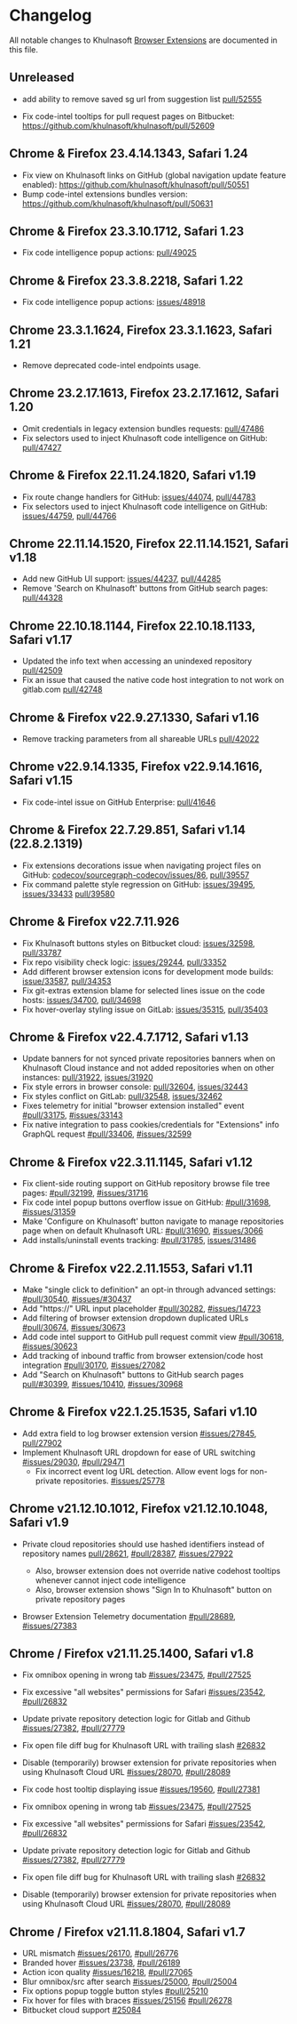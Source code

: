 <!--
###################################### READ ME ###########################################
### This changelog should always be read on `main` branch. Its contents on version   ###
### branches do not necessarily reflect the changes that have gone into that branch.   ###
##########################################################################################
-->

# Changelog

All notable changes to Khulnasoft [Browser Extensions](./README.md) are documented in this file.

<!-- START CHANGELOG -->

## Unreleased

- add ability to remove saved sg url from suggestion list [pull/52555](https://github.com/khulnasoft/khulnasoft/pull/52555)

- Fix code-intel tooltips for pull request pages on Bitbucket: https://github.com/khulnasoft/khulnasoft/pull/52609

## Chrome & Firefox 23.4.14.1343, Safari 1.24

- Fix view on Khulnasoft links on GitHub (global navigation update feature enabled): https://github.com/khulnasoft/khulnasoft/pull/50551
- Bump code-intel extensions bundles version: https://github.com/khulnasoft/khulnasoft/pull/50631

## Chrome & Firefox 23.3.10.1712, Safari 1.23

- Fix code intelligence popup actions: [pull/49025](https://github.com/khulnasoft/khulnasoft/pull/49025)

## Chrome & Firefox 23.3.8.2218, Safari 1.22

- Fix code intelligence popup actions: [issues/48918](https://github.com/khulnasoft/khulnasoft/issues/48918)

## Chrome 23.3.1.1624, Firefox 23.3.1.1623, Safari 1.21

- Remove deprecated code-intel endpoints usage.

## Chrome 23.2.17.1613, Firefox 23.2.17.1612, Safari 1.20

- Omit credentials in legacy extension bundles requests: [pull/47486](https://github.com/khulnasoft/khulnasoft/pull/47486)
- Fix selectors used to inject Khulnasoft code intelligence on GitHub: [pull/47427](https://github.com/khulnasoft/khulnasoft/pull/47427)

## Chrome & Firefox 22.11.24.1820, Safari v1.19

- Fix route change handlers for GitHub: [issues/44074](https://github.com/khulnasoft/khulnasoft/issues/44074), [pull/44783](https://github.com/khulnasoft/khulnasoft/pull/44783)
- Fix selectors used to inject Khulnasoft code intelligence on GitHub: [issues/44759](https://github.com/khulnasoft/khulnasoft/issues/44759), [pull/44766](https://github.com/khulnasoft/khulnasoft/pull/44766)

## Chrome 22.11.14.1520, Firefox 22.11.14.1521, Safari v1.18

- Add new GitHub UI support: [issues/44237](https://github.com/khulnasoft/khulnasoft/issues/44237), [pull/44285](https://github.com/khulnasoft/khulnasoft/pull/44285)
- Remove 'Search on Khulnasoft' buttons from GitHub search pages: [pull/44328](https://github.com/khulnasoft/khulnasoft/pull/44328)

## Chrome 22.10.18.1144, Firefox 22.10.18.1133, Safari v1.17

- Updated the info text when accessing an unindexed repository [pull/42509](https://github.com/khulnasoft/khulnasoft/pull/42509)
- Fix an issue that caused the native code host integration to not work on gitlab.com [pull/42748](https://github.com/khulnasoft/khulnasoft/pull/42748)

## Chrome & Firefox v22.9.27.1330, Safari v1.16

- Remove tracking parameters from all shareable URLs [pull/42022](https://github.com/khulnasoft/khulnasoft/pull/42022)

## Chrome v22.9.14.1335, Firefox v22.9.14.1616, Safari v1.15

- Fix code-intel issue on GitHub Enterprise: [pull/41646](https://github.com/khulnasoft/khulnasoft/pull/41646)

## Chrome & Firefox 22.7.29.851, Safari v1.14 (22.8.2.1319)

- Fix extensions decorations issue when navigating project files on GitHub: [codecov/sourcegraph-codecov/issues/86](https://github.com/codecov/sourcegraph-codecov/issues/86), [pull/39557](https://github.com/khulnasoft/khulnasoft/pull/39557)
- Fix command palette style regression on GitHub: [issues/39495](https://github.com/khulnasoft/khulnasoft/issues/39495), [issues/33433](https://github.com/khulnasoft/khulnasoft/issues/33433) [pull/39580](https://github.com/khulnasoft/khulnasoft/pull/39580)

## Chrome & Firefox v22.7.11.926

- Fix Khulnasoft buttons styles on Bitbucket cloud: [issues/32598](https://github.com/khulnasoft/khulnasoft/issues/32598), [pull/33787](https://github.com/khulnasoft/khulnasoft/pull/33787)
- Fix repo visibility check logic: [issues/29244](https://github.com/khulnasoft/khulnasoft/issues/29244), [pull/33352](https://github.com/khulnasoft/khulnasoft/pull/33352)
- Add different browser extension icons for development mode builds: [issue/33587](https://github.com/khulnasoft/khulnasoft/issues/33587), [pull/34353](https://github.com/khulnasoft/khulnasoft/pull/34353)
- Fix git-extras extension blame for selected lines issue on the code hosts: [issues/34700](https://github.com/khulnasoft/khulnasoft/issues/34700), [pull/34698](https://github.com/khulnasoft/khulnasoft/pull/34698)
- Fix hover-overlay styling issue on GitLab: [issues/35315](https://github.com/khulnasoft/khulnasoft/issues/35315), [pull/35403](https://github.com/khulnasoft/khulnasoft/pull/35403)

## Chrome & Firefox v22.4.7.1712, Safari v1.13

- Update banners for not synced private repositories banners when on Khulnasoft Cloud instance and not added repositories when on other instances: [pull/31922](https://github.com/khulnasoft/khulnasoft/pull/31922), [issues/31920](https://github.com/khulnasoft/khulnasoft/issues/31920)
- Fix style errors in browser console: [pull/32604](https://github.com/khulnasoft/khulnasoft/pull/32604), [issues/32443](https://github.com/khulnasoft/khulnasoft/issues/32443)
- Fix styles conflict on GitLab: [pull/32548](https://github.com/khulnasoft/khulnasoft/pull/32548), [issues/32462](https://github.com/khulnasoft/khulnasoft/issues/32462)
- Fixes telemetry for initial "browser extension installed" event [#pull/33175](https://github.com/khulnasoft/khulnasoft/pull/33175), [#issues/33143](https://github.com/khulnasoft/khulnasoft/issues/33143)
- Fix native integration to pass cookies/credentials for "Extensions" info GraphQL request [#pull/33406](https://github.com/khulnasoft/khulnasoft/pull/33406), [#issues/32599](https://github.com/khulnasoft/khulnasoft/issues/32599)

## Chrome & Firefox v22.3.11.1145, Safari v1.12

- Fix client-side routing support on GitHub repository browse file tree pages: [#pull/32199](https://github.com/khulnasoft/khulnasoft/pull/32199), [#issues/31716](https://github.com/khulnasoft/khulnasoft/issues/31716)
- Fix code intel popup buttons overflow issue on GitHub: [#pull/31698](https://github.com/khulnasoft/khulnasoft/pull/31698), [#issues/31359](https://github.com/khulnasoft/khulnasoft/issues/31359)
- Make 'Configure on Khulnasoft' button navigate to manage repositories page when on default Khulnasoft URL: [#pull/31690](https://github.com/khulnasoft/khulnasoft/pull/31690), [#issues/3066](https://github.com/khulnasoft/khulnasoft/issues/3066)
- Add installs/uninstall events tracking: [#pull/31785](https://github.com/khulnasoft/khulnasoft/pull/31785), [issues/31486](https://github.com/khulnasoft/khulnasoft/issues/31486)

## Chrome & Firefox v22.2.11.1553, Safari v1.11

- Make "single click to definition" an opt-in through advanced settings: [#pull/30540](https://github.com/khulnasoft/khulnasoft/pull/30540), [#issues/#30437](https://github.com/khulnasoft/khulnasoft/issues/30437)
- Add "https://" URL input placeholder [#pull/30282](https://github.com/khulnasoft/khulnasoft/pull/30282), [#issues/14723](https://github.com/khulnasoft/khulnasoft/issues/14723)
- Add filtering of browser extension dropdown duplicated URLs [#pull/30674](https://github.com/khulnasoft/khulnasoft/pull/30674), [#issues/30673](https://github.com/khulnasoft/khulnasoft/issues/30673)
- Add code intel support to GitHub pull request commit view [#pull/30618](https://github.com/khulnasoft/khulnasoft/pull/30618), [#issues/30623](https://github.com/khulnasoft/khulnasoft/issues/30623)
- Add tracking of inbound traffic from browser extension/code host integration [#pull/30170](https://github.com/khulnasoft/khulnasoft/pull/30170), [#issues/27082](https://github.com/khulnasoft/khulnasoft/issues/27082)
- Add "Search on Khulnasoft" buttons to GitHub search pages [pull/#30399](https://github.com/khulnasoft/khulnasoft/pull/30399), [#issues/10410](https://github.com/khulnasoft/khulnasoft/issues/10410), [#issues/30968](https://github.com/khulnasoft/khulnasoft/issues/30968)

## Chrome & Firefox v22.1.25.1535, Safari v1.10

- Add extra field to log browser extension version [#issues/27845](https://github.com/khulnasoft/khulnasoft/issues/27845), [pull/27902](https://github.com/khulnasoft/khulnasoft/pull/27902)
- Implement Khulnasoft URL dropdown for ease of URL switching [#issues/29030](https://github.com/khulnasoft/khulnasoft/issues/29030), [#pull/29471](https://github.com/khulnasoft/khulnasoft/pull/29471)
  - Fix incorrect event log URL detection. Allow event logs for non-private repositories. [#issues/25778](https://github.com/khulnasoft/khulnasoft/issues/25778)

## Chrome v21.12.10.1012, Firefox v21.12.10.1048, Safari v1.9

- Private cloud repositories should use hashed identifiers instead of repository names [pull/28621](https://github.com/khulnasoft/khulnasoft/pull/28621), [#pull/28387](https://github.com/khulnasoft/khulnasoft/pull/28387), [#issues/27922](https://github.com/khulnasoft/khulnasoft/issues/27922)

  - Also, browser extension does not override native codehost tooltips whenever cannot inject code intelligence
  - Also, browser extension shows "Sign In to Khulnasoft" button on private repository pages

- Browser Extension Telemetry documentation [#pull/28689](https://github.com/khulnasoft/khulnasoft/pull/28689), [#issues/27383](https://github.com/khulnasoft/khulnasoft/issues/27383)

## Chrome / Firefox v21.11.25.1400, Safari v1.8

- Fix omnibox opening in wrong tab [#issues/23475](https://github.com/khulnasoft/khulnasoft/issues/23475), [#pull/27525](https://github.com/khulnasoft/khulnasoft/pull/27525)
- Fix excessive "all websites" permissions for Safari [#issues/23542](https://github.com/khulnasoft/khulnasoft/issues/23542), [#pull/26832](https://github.com/khulnasoft/khulnasoft/pull/26832)
- Update private repository detection logic for Gitlab and Github [#issues/27382](https://github.com/khulnasoft/khulnasoft/issues/27382), [#pull/27779](https://github.com/khulnasoft/khulnasoft/pull/27779)
- Fix open file diff bug for Khulnasoft URL with trailing slash [#26832](https://github.com/khulnasoft/khulnasoft/pull/28058)
- Disable (temporarily) browser extension for private repositories when using Khulnasoft Cloud URL [#issues/28070](https://github.com/khulnasoft/khulnasoft/issues/28070), [#pull/28089](https://github.com/khulnasoft/khulnasoft/pull/28089)
- Fix code host tooltip displaying issue [#issues/19560](https://github.com/khulnasoft/khulnasoft/issues/19560), [#pull/27381](https://github.com/khulnasoft/khulnasoft/pull/27381)

- Fix omnibox opening in wrong tab [#issues/23475](https://github.com/khulnasoft/khulnasoft/issues/23475), [#pull/27525](https://github.com/khulnasoft/khulnasoft/pull/27525)
- Fix excessive "all websites" permissions for Safari [#issues/23542](https://github.com/khulnasoft/khulnasoft/issues/23542), [#pull/26832](https://github.com/khulnasoft/khulnasoft/pull/26832)
- Update private repository detection logic for Gitlab and Github [#issues/27382](https://github.com/khulnasoft/khulnasoft/issues/27382), [#pull/27779](https://github.com/khulnasoft/khulnasoft/pull/27779)
- Fix open file diff bug for Khulnasoft URL with trailing slash [#26832](https://github.com/khulnasoft/khulnasoft/pull/28058)
- Disable (temporarily) browser extension for private repositories when using Khulnasoft Cloud URL [#issues/28070](https://github.com/khulnasoft/khulnasoft/issues/28070), [#pull/28089](https://github.com/khulnasoft/khulnasoft/pull/28089)

## Chrome / Firefox v21.11.8.1804, Safari v1.7

- URL mismatch [#issues/26170](https://github.com/khulnasoft/khulnasoft/issues/26170), [#pull/26776](https://github.com/khulnasoft/khulnasoft/pull/26776)
- Branded hover [#issues/23738](https://github.com/khulnasoft/khulnasoft/issues/23738), [#pull/26189](https://github.com/khulnasoft/khulnasoft/pull/26189)
- Action icon quality [#issues/16218](https://github.com/khulnasoft/khulnasoft/issues/16218), [#pull/27065](https://github.com/khulnasoft/khulnasoft/pull/27065)
- Blur omnibox/src after search [#issues/25000](https://github.com/khulnasoft/khulnasoft/issues/25000), [#pull/25004](https://github.com/khulnasoft/khulnasoft/pull/25004)
- Fix options popup toggle button styles [#pull/25210](https://github.com/khulnasoft/khulnasoft/pull/25210)
- Fix hover for files with braces [#issues/25156](https://github.com/khulnasoft/khulnasoft/issues/25156) [#pull/26278](https://github.com/khulnasoft/khulnasoft/pull/26278)
- Bitbucket cloud support [#25084](https://github.com/khulnasoft/khulnasoft/pull/25084)
